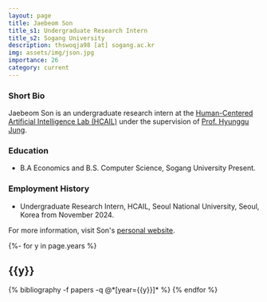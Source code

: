 ```yaml
---
layout: page
title: Jaebeom Son
title_s1: Undergraduate Research Intern
title_s2: Sogang University
description: thswoqja98 [at] sogang.ac.kr
img: assets/img/json.jpg
importance: 26
category: current
---
```


### Short Bio
<p>Jaebeom Son is an undergraduate research intern at the <a href="http://hcail.snu.ac.kr">Human-Centered Artificial Intelligence Lab (HCAIL)</a> under the supervision of <a href="http://hyunggujung.com">Prof. Hyunggu Jung</a>.
</p>

### Education
<ul>
<li>B.A Economics and B.S. Computer Science, Sogang University Present.
</li>
</ul>

### Employment History
<ul>
<li>Undergraduate Research Intern, HCAIL, Seoul National University, Seoul, Korea from November 2024.
</li>
</ul>

For more information, visit Son's [personal website](https://jaebeom.notion.site/JAEBEOM-SON-ffd1cbc5af3b4ceca83d56f4c44a116e).

<!-- _pages/publications.md -->
<div class="publications">

{%- for y in page.years %}
  <h2 class="year">{{y}}</h2>
  {% bibliography -f papers -q @*[year={{y}}]* %}
{% endfor %}

</div>
